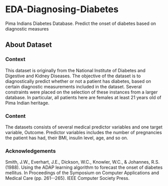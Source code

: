 # EDA-Diagnosing-Diabetes
Pima Indians Diabetes Database. Predict the onset of diabetes based on diagnostic measures



## About Dataset
### Context
This dataset is originally from the National Institute of Diabetes and Digestive and Kidney Diseases. 
The objective of the dataset is to diagnostically predict whether or not a patient has diabetes, based 
on certain diagnostic measurements included in the dataset. Several constraints were placed on the selection 
of these instances from a larger database. In particular, all patients here are females at least 21 years 
old of Pima Indian heritage.

### Content
The datasets consists of several medical predictor variables and one target variable, Outcome. 
Predictor variables includes the number of pregnancies the patient has had, their BMI, insulin 
level, age, and so on.

### Acknowledgements
Smith, J.W., Everhart, J.E., Dickson, W.C., Knowler, W.C., & Johannes, R.S. (1988). 
Using the ADAP learning algorithm to forecast the onset of diabetes mellitus. 
In Proceedings of the Symposium on Computer Applications and Medical Care (pp. 261--265). 
IEEE Computer Society Press.
